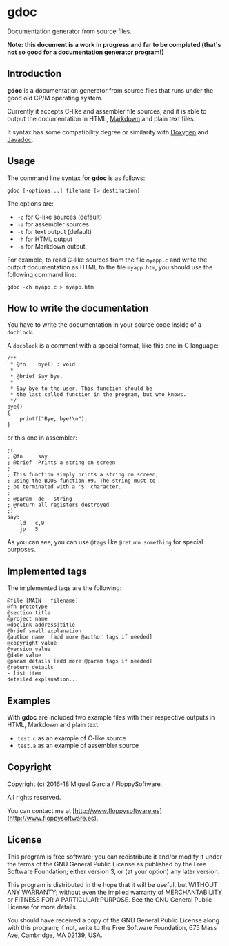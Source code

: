 # gdoc

Documentation generator from source files.

**Note: this document is a work in progress and far to be completed (that's not so good for a documentation generator program!)**

## Introduction

**gdoc** is a documentation generator from source files that runs under the good old CP/M operating system.

Currently it accepts C-like and assembler file sources, and it is able to output the documentation in
HTML, [Markdown](https://daringfireball.net/projects/markdown/syntax) and plain text files.

It syntax has some compatibility degree or similarity with [Doxygen](http://www.stack.nl/~dimitri/doxygen/)
and [Javadoc](http://www.oracle.com/technetwork/java/javase/documentation/index-137868.html).

## Usage

The command line syntax for **gdoc** is as follows:

```
gdoc [-options...] filename [> destination]
```

The options are:

* `-c` for C-like sources (default)
* `-a` for assembler sources
* `-t` for text output (default)
* `-h` for HTML output
* `-m` for Markdown output

For example, to read C-like sources from the file `myapp.c` and write the output documentation as HTML to the file `myapp.htm`, you should use the following command line:

```
gdoc -ch myapp.c > myapp.htm
```

## How to write the documentation

You have to write the documentation in your source code inside of a `docblock`.

A `docblock` is a comment with a special format, like this one in C language:

```
/**
 * @fn    bye() : void
 *
 * @brief Say bye.
 *
 * Say bye to the user. This function should be
 * the last called function in the program, but who knows.
 */
bye()
{
    printf("Bye, bye!\n");
}
```

or this one in assembler:

```
;(
; @fn     say
; @brief  Prints a string on screen
;
; This function simply prints a string on screen,
; using the BDOS function #9. The string must to
; be terminated with a '$' character.
;
; @param  de - string
; @return all registers destroyed
;)
say:
    ld   c,9
    jp   5
```

As you can see, you can use `@tags` like `@return something` for special purposes.

## Implemented tags

The implemented tags are the following:

```
@file [MAIN | filename]
@fn prototype
@section title
@project name
@doclink address|title
@brief small explanation
@author name  [add more @author tags if needed]
@copyright value
@version value
@date value
@param details [add more @param tags if needed]
@return details
- list item
detailed explanation...
```

## Examples

With **gdoc** are included two example files with their respective outputs in HTML, Markdown and plain text:

* `test.c` as an example of C-like source
* `test.a` as an example of assembler source

## Copyright

Copyright (c) 2016-18 Miguel Garcia / FloppySoftware.

All rights reserved.

You can contact me at [http://www.floppysoftware.es](http://www.floppysoftware.es).

## License

This program is free software; you can redistribute it and/or modify it
under the terms of the GNU General Public License as published by the
Free Software Foundation; either version 3, or (at your option) any
later version.

This program is distributed in the hope that it will be useful,
but WITHOUT ANY WARRANTY; without even the implied warranty of
MERCHANTABILITY or FITNESS FOR A PARTICULAR PURPOSE.  See the
GNU General Public License for more details.

You should have received a copy of the GNU General Public License
along with this program; if not, write to the Free Software
Foundation, 675 Mass Ave, Cambridge, MA 02139, USA.